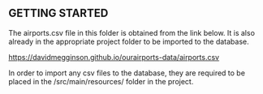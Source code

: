 ## GETTING STARTED

The airports.csv file in this folder is obtained from the link below. It is also already in the appropriate project folder to be imported to the database. 

https://davidmegginson.github.io/ourairports-data/airports.csv

In order to import any csv files to the database, they are required to be placed in the /src/main/resources/ folder in the project.
